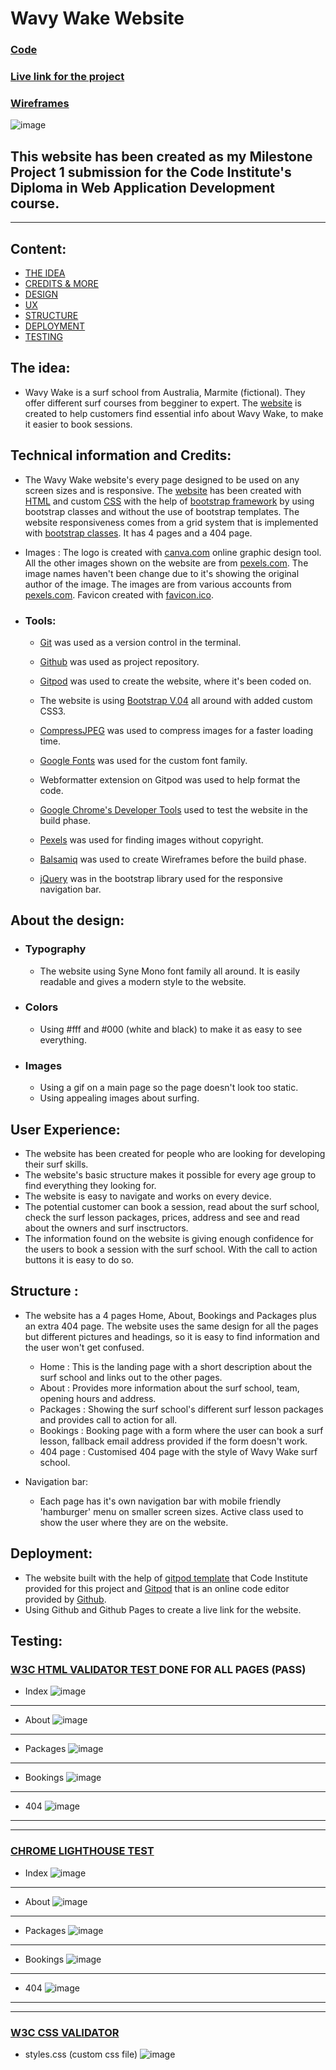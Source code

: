 # Wavy Wake Website

### [Code](https://github.com/parduckids/milestone-project-one)

### [Live link for the project](https://parduckids.github.io/milestone-project-one)

### [Wireframes](https://parduckids.github.io/milestone-project-one/wireframes/wavy%20wake%20wireframe.pdf)



<!-- Screenshot on different devices  -->
![image](assets/images/all-devices-black.png)

## This website has been created as my Milestone Project 1 submission for the Code Institute's Diploma in Web Application Development course. 


---

## Content:
<!-- Content menu comes here -->
- [THE IDEA](#the-idea "Read about the web design")
- [CREDITS & MORE](#technical-information-and-credits  "Credits")
- [DESIGN](#about-the-design "Read about the web design")
- [UX](#user-experience "User Experience")
- [STRUCTURE](#structure-of-the-code "The structure of the website")
- [DEPLOYMENT](#deployment "Deployment")
- [TESTING](#testing "Testing information")






## The idea: 

- Wavy Wake is a surf school from Australia, Marmite (fictional). They offer different surf courses from begginer to expert. The [website](https://parduckids.github.io/milestone-project-one) is created to help customers find essential info about Wavy Wake, to make it easier to book sessions.

## Technical information and Credits: 

- The Wavy Wake website's every page designed to be used on any screen sizes and is responsive. The [website](https://parduckids.github.io/milestone-project-one) has been created with [HTML](https://en.wikipedia.org/wiki/HTML) and custom [CSS](https://en.wikipedia.org/wiki/CSS) with the help of [bootstrap framework](https://en.wikipedia.org/wiki/Bootstrap_(front-end_framework)) by using bootstrap classes and without the use of bootstrap templates. The website responsiveness comes from a grid system that is implemented with [bootstrap classes](https://getbootstrap.com/docs/5.2/extend/approach/#classes). It has 4 pages and a 404 page.
- Images : The logo is created with [canva.com](https://canva.com) online graphic design tool. All the other images shown on the website are from [pexels.com](https://pexels.com). The image names haven't been change due to it's showing the original author of the image. The images are from various accounts from [pexels.com](https://pexels.com). Favicon created with [favicon.ico](https://favicon.io/favicon-converter/).
- ### Tools:

  - [Git](https://git-scm.com/) was used as a version control in the terminal.

  - [Github](https://github.com/) was used as project repository.

  - [Gitpod](https://www.gitpod.io/) was used to create the website, where it's been coded on.

  - The website is using [Bootstrap V.04](https://getbootstrap.com/) all around with added custom CSS3.

  - [CompressJPEG](https://compressjpeg.com/) was used to compress images for a faster loading time.

  - [Google Fonts](https://fonts.google.com/) was used for the custom font family. 

  - Webformatter extension on Gitpod was used to help format the code. 

  - [Google Chrome's Developer Tools](https://developer.chrome.com/docs/devtools/) used to test the website in the build phase.

  - [Pexels](https://www.pexels.com/) was used for finding images without copyright.

  - [Balsamiq](https://balsamiq.com/) was used to create Wireframes before the build phase.

  - [jQuery](https://jquery.com/) was in the bootstrap library used for the responsive navigation bar.

## About the design: 

 - ### Typography

   - The website using  Syne Mono font family all around. It is easily readable and gives a modern style to the website. 

 - ### Colors 

   - Using #fff and #000 (white and black) to make it as easy to see everything.

 - ### Images

   - Using a gif on a main page so the page doesn't look too static.
   - Using appealing images about surfing.

## User Experience: 
- The website has been created for people who are looking for developing their surf skills.
- The website's basic structure makes it possible for every age group to find everything they looking for.
- The website is easy to navigate and works on every device.
- The potential customer can book a session, read about the surf school, check the surf lesson packages, prices, address and see and read about the owners and surf insctructors. 
- The information found on the website is giving enough confidence for the users to book a session with the surf school. With the call to action buttons it is easy to do so. 

## Structure :

- The website has a 4 pages Home, About, Bookings and Packages plus an extra 404 page. The website uses the same design for all the pages but different pictures and headings, so it is easy to find information and the user won't get confused.  
  - Home : This is the landing page with a short description about the surf school and links out to the other pages.
  - About : Provides more information about the surf school, team, opening hours and address.
  - Packages : Showing the surf school's different surf lesson packages and provides call to action for all.
  - Bookings : Booking page with a form where the user can book a surf lesson, fallback email address provided if the form doesn't work.
  - 404 page : Customised 404 page with the style of Wavy Wake surf school.

- Navigation bar:
  - Each page has it's own navigation bar with mobile friendly 'hamburger' menu on smaller screen sizes. Active class used to show the user where they are on the website.

  
## Deployment: 
- The website built with the help of [gitpod template](https://github.com/Code-Institute-Org/gitpod-full-template)  that Code Institute provided for this project and [Gitpod](https://www.gitpod.io/) that is an online code editor provided by [Github](https://github.com/). 
- Using Github and Github Pages to create a live link for the website.

## Testing: 

### [W3C HTML VALIDATOR TEST ](https://validator.w3.org/) DONE FOR ALL PAGES (PASS)
- Index
![image](testing/index-html-test.png)
---
- About
![image](testing/about-html-test.png)
---
- Packages
![image](testing/packages-html-test.png)
---
- Bookings
![image](testing/bookings-html-test.png)
---
- 404
![image](testing/404-html-test.png)
---
---
### [CHROME LIGHTHOUSE TEST](https://developer.chrome.com/docs/lighthouse/overview/)
- Index
![image](testing/index-lighthouse-test.png)
---
- About
![image](testing/about-lighthouse-test.png)
---
- Packages
![image](testing/packages-lighthouse-test.png)
---
- Bookings
![image](testing/bookings-lighthouse-test.png)
---
- 404
![image](testing/404-lighthouse-test.png)
---
---
### [W3C CSS VALIDATOR](https://jigsaw.w3.org/css-validator/)
- styles.css (custom css file)
![image](testing/custom-css-validator.png)


